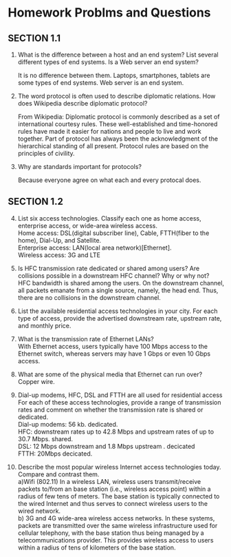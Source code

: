 # Homework Problms and Questions

## SECTION 1.1
1.  What is the difference between a host and an end system? List several different types of end systems. Is a Web server an end system?
   
    It is no difference between them. Laptops, smartphones, tablets are some types of end systems. Web server is an end system.
    
2. The word protocol is often used to describe diplomatic relations. How does Wikipedia describe diplomatic protocol?

    From Wikipedia: Diplomatic protocol is commonly described as a set of international courtesy rules. These well-established and time-honored rules have made it easier for nations and people to live and work together. Part of protocol has always been the acknowledgment of the hierarchical standing of all present. Protocol rules are based on the principles of civility.

3. Why are standards important for protocols?

    Because everyone agree on what each and every protocal does.

## SECTION 1.2
4.  List six access technologies. Classify each one as home access, enterprise access, or wide-area wireless access.<br>
    Home access: DSL(digital subscriber line), Cable, FTTH(fiber to the home), Dial-Up, and Satellite.<br>
    Enterprise access: LAN(local area network)[Ethernet].<br>
    Wireless access: 3G and LTE
    

5. Is HFC transmission rate dedicated or shared among users? Are collisions possible in a downstream HFC channel? Why or why not?
<br> HFC bandwidth is shared among the users. On the downstream channel, all packets emanate from a single source, namely, the head end. Thus, there are no collisions in the downstream channel.


6. List the available residential access technologies in your city. For each type of access, provide the advertised downstream rate, upstream rate, and monthly price.
7. What is the transmission rate of Ethernet LANs? 
<br>With Ethernet access, users typically have 100 Mbps access to the Ethernet switch, whereas servers may have 1 Gbps or even 10 Gbps access.
8. What are some of the physical media that Ethernet can run over?
<br> Copper wire.
9.  Dial-up modems, HFC, DSL and FTTH are all used for residential access For each of these access technologies, provide a range of transmission rates and comment on whether the transmission rate is shared or dedicated.
<br> Dial-up modems: 56 kb. dedicated.
<br> HFC: downstream rates up to 42.8 Mbps and upstream rates of up to 30.7 Mbps. shared.
<br> DSL: 12 Mbps downstream and 1.8 Mbps upstream . decicated
<br> FTTH: 20Mbps decicated.
10. Describe the most popular wireless Internet access technologies today. Compare and contrast them.
<br>a)Wifi (802.11) In a wireless LAN, wireless users transmit/receive packets to/from an base station (i.e., wireless access point) within a radius of few tens of meters. The base station is typically connected to the wired Internet and thus serves to connect wireless users to the wired network.
<br>b) 3G and 4G wide-area wireless access networks. In these systems, packets are transmitted over the same wireless infrastructure used for cellular telephony, with the  base station thus being managed by a telecommunications provider. This provides wireless access to users within a radius of tens of kilometers of the base station.